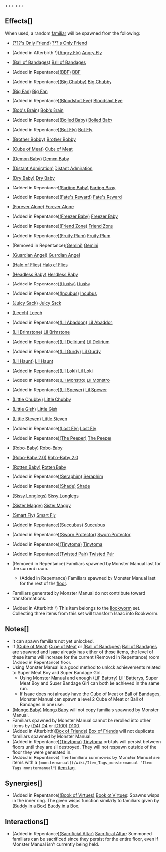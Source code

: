 +++
+++

Effects[]
---------


When used, a random [familiar](/wiki/Familiar "Familiar") will be spawned from the following:




* [(???'s Only Friend)](/wiki/%3F%3F%3F%27s_Only_Friend "???'s Only Friend") [???'s Only Friend](/wiki/%3F%3F%3F%27s_Only_Friend "???'s Only Friend")
* (Added in Afterbirth †)[(Angry Fly)](/wiki/Angry_Fly "Angry Fly") [Angry Fly](/wiki/Angry_Fly "Angry Fly")
* [(Ball of Bandages)](/wiki/Ball_of_Bandages "Ball of Bandages") [Ball of Bandages](/wiki/Ball_of_Bandages "Ball of Bandages")
* (Added in Repentance)[(BBF)](/wiki/BBF "BBF") [BBF](/wiki/BBF "BBF")
* (Added in Repentance)[(Big Chubby)](/wiki/Big_Chubby "Big Chubby") [Big Chubby](/wiki/Big_Chubby "Big Chubby")
* [(Big Fan)](/wiki/Big_Fan "Big Fan") [Big Fan](/wiki/Big_Fan "Big Fan")
* (Added in Repentance)[(Bloodshot Eye)](/wiki/Bloodshot_Eye "Bloodshot Eye") [Bloodshot Eye](/wiki/Bloodshot_Eye "Bloodshot Eye")
* [(Bob's Brain)](/wiki/Bob%27s_Brain "Bob's Brain") [Bob's Brain](/wiki/Bob%27s_Brain "Bob's Brain")
* (Added in Repentance)[(Boiled Baby)](/wiki/Boiled_Baby "Boiled Baby") [Boiled Baby](/wiki/Boiled_Baby "Boiled Baby")
* (Added in Repentance)[(Bot Fly)](/wiki/Bot_Fly "Bot Fly") [Bot Fly](/wiki/Bot_Fly "Bot Fly")
* [(Brother Bobby)](/wiki/Brother_Bobby "Brother Bobby") [Brother Bobby](/wiki/Brother_Bobby "Brother Bobby")
* [(Cube of Meat)](/wiki/Cube_of_Meat "Cube of Meat") [Cube of Meat](/wiki/Cube_of_Meat "Cube of Meat")
* [(Demon Baby)](/wiki/Demon_Baby "Demon Baby") [Demon Baby](/wiki/Demon_Baby "Demon Baby")
* [(Distant Admiration)](/wiki/Distant_Admiration "Distant Admiration") [Distant Admiration](/wiki/Distant_Admiration "Distant Admiration")
* [(Dry Baby)](/wiki/Dry_Baby "Dry Baby") [Dry Baby](/wiki/Dry_Baby "Dry Baby")
* (Added in Repentance)[(Farting Baby)](/wiki/Farting_Baby "Farting Baby") [Farting Baby](/wiki/Farting_Baby "Farting Baby")
* (Added in Repentance)[(Fate's Reward)](/wiki/Fate%27s_Reward "Fate's Reward") [Fate's Reward](/wiki/Fate%27s_Reward "Fate's Reward")
* [(Forever Alone)](/wiki/Forever_Alone "Forever Alone") [Forever Alone](/wiki/Forever_Alone "Forever Alone")
* (Added in Repentance)[(Freezer Baby)](/wiki/Freezer_Baby "Freezer Baby") [Freezer Baby](/wiki/Freezer_Baby "Freezer Baby")
* (Added in Repentance)[(Friend Zone)](/wiki/Friend_Zone "Friend Zone") [Friend Zone](/wiki/Friend_Zone "Friend Zone")
* (Added in Repentance)[(Fruity Plum)](/wiki/Fruity_Plum "Fruity Plum") [Fruity Plum](/wiki/Fruity_Plum "Fruity Plum")
* (Removed in Repentance)[(Gemini)](/wiki/Gemini_(Item) "Gemini") [Gemini](/wiki/Gemini_(Item) "Gemini (Item)")
* [(Guardian Angel)](/wiki/Guardian_Angel "Guardian Angel") [Guardian Angel](/wiki/Guardian_Angel "Guardian Angel")
* [(Halo of Flies)](/wiki/Halo_of_Flies "Halo of Flies") [Halo of Flies](/wiki/Halo_of_Flies "Halo of Flies")
* [(Headless Baby)](/wiki/Headless_Baby "Headless Baby") [Headless Baby](/wiki/Headless_Baby "Headless Baby")
* (Added in Repentance)[(Hushy)](/wiki/Hushy "Hushy") [Hushy](/wiki/Hushy "Hushy")
* (Added in Repentance)[(Incubus)](/wiki/Incubus "Incubus") [Incubus](/wiki/Incubus "Incubus")
* [(Juicy Sack)](/wiki/Juicy_Sack "Juicy Sack") [Juicy Sack](/wiki/Juicy_Sack "Juicy Sack")
* [(Leech)](/wiki/Leech "Leech") [Leech](/wiki/Leech "Leech")
* (Added in Repentance)[(Lil Abaddon)](/wiki/Lil_Abaddon "Lil Abaddon") [Lil Abaddon](/wiki/Lil_Abaddon "Lil Abaddon")
* [(Lil Brimstone)](/wiki/Lil_Brimstone "Lil Brimstone") [Lil Brimstone](/wiki/Lil_Brimstone "Lil Brimstone")
* (Added in Repentance)[(Lil Delirium)](/wiki/Lil_Delirium "Lil Delirium") [Lil Delirium](/wiki/Lil_Delirium "Lil Delirium")
* (Added in Repentance)[(Lil Gurdy)](/wiki/Lil_Gurdy "Lil Gurdy") [Lil Gurdy](/wiki/Lil_Gurdy "Lil Gurdy")
* [(Lil Haunt)](/wiki/Lil_Haunt "Lil Haunt") [Lil Haunt](/wiki/Lil_Haunt "Lil Haunt")
* (Added in Repentance)[(Lil Loki)](/wiki/Lil_Loki "Lil Loki") [Lil Loki](/wiki/Lil_Loki "Lil Loki")
* (Added in Repentance)[(Lil Monstro)](/wiki/Lil_Monstro "Lil Monstro") [Lil Monstro](/wiki/Lil_Monstro "Lil Monstro")
* (Added in Repentance)[(Lil Spewer)](/wiki/Lil_Spewer "Lil Spewer") [Lil Spewer](/wiki/Lil_Spewer "Lil Spewer")
* [(Little Chubby)](/wiki/Little_Chubby "Little Chubby") [Little Chubby](/wiki/Little_Chubby "Little Chubby")
* [(Little Gish)](/wiki/Little_Gish "Little Gish") [Little Gish](/wiki/Little_Gish "Little Gish")
* [(Little Steven)](/wiki/Little_Steven "Little Steven") [Little Steven](/wiki/Little_Steven "Little Steven")
* (Added in Repentance)[(Lost Fly)](/wiki/Lost_Fly "Lost Fly") [Lost Fly](/wiki/Lost_Fly "Lost Fly")
* (Added in Repentance)[(The Peeper)](/wiki/The_Peeper "The Peeper") [The Peeper](/wiki/The_Peeper "The Peeper")
* [(Robo-Baby)](/wiki/Robo-Baby "Robo-Baby") [Robo-Baby](/wiki/Robo-Baby "Robo-Baby")
* [(Robo-Baby 2.0)](/wiki/Robo-Baby_2.0 "Robo-Baby 2.0") [Robo-Baby 2.0](/wiki/Robo-Baby_2.0 "Robo-Baby 2.0")
* [(Rotten Baby)](/wiki/Rotten_Baby "Rotten Baby") [Rotten Baby](/wiki/Rotten_Baby "Rotten Baby")
* (Added in Repentance)[(Seraphim)](/wiki/Seraphim "Seraphim") [Seraphim](/wiki/Seraphim "Seraphim")
* (Added in Repentance)[(Shade)](/wiki/Shade "Shade") [Shade](/wiki/Shade "Shade")
* [(Sissy Longlegs)](/wiki/Sissy_Longlegs "Sissy Longlegs") [Sissy Longlegs](/wiki/Sissy_Longlegs "Sissy Longlegs")
* [(Sister Maggy)](/wiki/Sister_Maggy "Sister Maggy") [Sister Maggy](/wiki/Sister_Maggy "Sister Maggy")
* [(Smart Fly)](/wiki/Smart_Fly "Smart Fly") [Smart Fly](/wiki/Smart_Fly "Smart Fly")
* (Added in Repentance)[(Succubus)](/wiki/Succubus "Succubus") [Succubus](/wiki/Succubus "Succubus")
* (Added in Repentance)[(Sworn Protector)](/wiki/Sworn_Protector "Sworn Protector") [Sworn Protector](/wiki/Sworn_Protector "Sworn Protector")
* (Added in Repentance)[(Tinytoma)](/wiki/Tinytoma "Tinytoma") [Tinytoma](/wiki/Tinytoma "Tinytoma")
* (Added in Repentance)[(Twisted Pair)](/wiki/Twisted_Pair "Twisted Pair") [Twisted Pair](/wiki/Twisted_Pair "Twisted Pair")



* (Removed in Repentance) Familiars spawned by Monster Manual last for the current room.
	+ (Added in Repentance) Familiars spawned by Monster Manual last for the rest of the [floor](/wiki/Floor "Floor").
* Familiars generated by Monster Manual do not contribute toward transformations.
* (Added in Afterbirth †) This item belongs to the [Bookworm](/wiki/Bookworm "Bookworm") set. Collecting three items from this set will transform Isaac into Bookworm.


Notes[]
-------


* It can spawn familiars not yet unlocked.
* If [(Cube of Meat)](/wiki/Cube_of_Meat "Cube of Meat") [Cube of Meat](/wiki/Cube_of_Meat "Cube of Meat") or [(Ball of Bandages)](/wiki/Ball_of_Bandages "Ball of Bandages") [Ball of Bandages](/wiki/Ball_of_Bandages "Ball of Bandages") are spawned and Isaac already has either of those items, the level of these items will increase for the current (Removed in Repentance) room (Added in Repentance) floor.
* Using Monster Manual is a good method to unlock achievements related to Super Meat Boy and Super Bandage Girl.
	+ Using Monster Manual and enough [(Lil' Battery)](/wiki/Lil%27_Battery "Lil' Battery") [Lil' Batterys](/wiki/Lil%27_Battery "Lil' Battery"), Super Meat Boy and Super Bandage Girl can both be achieved in the same run.
	+ If Isaac does not already have the Cube of Meat or Ball of Bandages, Monster Manual can spawn a level 2 Cube of Meat or Ball of Bandages in one use.
* [(Mongo Baby)](/wiki/Mongo_Baby "Mongo Baby") [Mongo Baby](/wiki/Mongo_Baby "Mongo Baby") will not copy familiars spawned by Monster Manual.
* Familiars spawned by Monster Manual cannot be rerolled into other items by [(D4)](/wiki/D4 "D4") [D4](/wiki/D4 "D4") or [(D100)](/wiki/D100 "D100") [D100](/wiki/D100 "D100").
* (Added in Afterbirth)[(Box of Friends)](/wiki/Box_of_Friends "Box of Friends") [Box of Friends](/wiki/Box_of_Friends "Box of Friends") will not duplicate familiars spawned by Monster Manual.
* (Added in Repentance)[(Tinytoma)](/wiki/Tinytoma "Tinytoma") [Tinytoma](/wiki/Tinytoma "Tinytoma") orbitals will persist between floors until they are all destroyed. They will not respawn outside of the floor they were generated in.
* (Added in Repentance) The familiars summoned by Monster Manual are items with a `[monstermanual](/wiki/Item_Tags_monstermanual "Item Tags monstermanual")` [item tag](/wiki/Item_Tags "Item Tags").


Synergies[]
-----------


* (Added in Repentance)[(Book of Virtues)](/wiki/Book_of_Virtues "Book of Virtues") [Book of Virtues](/wiki/Book_of_Virtues "Book of Virtues"): Spawns wisps in the inner ring. The given wisps function similarly to familiars given by [(Buddy in a Box)](/wiki/Buddy_in_a_Box "Buddy in a Box") [Buddy in a Box](/wiki/Buddy_in_a_Box "Buddy in a Box").


Interactions[]
--------------


* (Added in Repentance)[(Sacrificial Altar)](/wiki/Sacrificial_Altar "Sacrificial Altar") [Sacrificial Altar](/wiki/Sacrificial_Altar "Sacrificial Altar"): Summoned familiars can be sacrificed since they persist for the entire floor, even if Monster Manual isn't currently being held.


